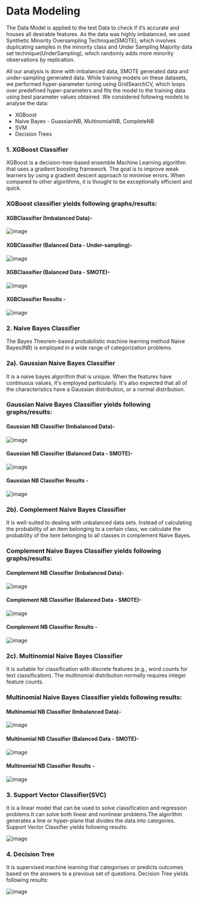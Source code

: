 # Data Modeling

The Data Model is applied to the test Data to check if it’s accurate and houses all desirable features. As the data was highly imbalanced, we used Synthetic Minority Oversampling Technique(SMOTE), which involves duplicating samples in the minority class and Under Sampling Majority data set technique(UnderSampling), which randomly adds more minority observations by replication.

All our analysis is done with imbalanced data, SMOTE generated data and under-sampling generated data. While training models on these datasets, we performed hyper-parameter tuning using GridSearchCV, which loops over predefined hyper-parameters and fits the model to the training data using best parameter values obtained.
We considered following models to analyse the data:

- XGBoost
- Naive Bayes - GuassianNB, MultinomialNB, CompleteNB
- SVM
- Decision Trees


### 1. XGBoost Classifier
XGBoost is a decision-tree-based ensemble Machine Learning algorithm that uses a gradient boosting framework. The goal is to improve weak learners by using a gradient descent approach to minimise errors. When compared to other algorithms, it is thought to be exceptionally efficient and quick. 

### XGBoost classifier yields following graphs/results:

#### XGBClassifier (Imbalanced Data)-

![image](https://github.com/rohit-chandra/Customer_Churn_Analysis/blob/main/Model/images/ROC_XGBClassifier.png)

#### XGBClassifier (Balanced Data - Under-sampling)-

![image](https://github.com/rohit-chandra/Customer_Churn_Analysis/blob/main/Model/images/ROC_XGBClassifierUnderSampling.png)

#### XGBClassifier (Balanced Data - SMOTE)-

![image](https://github.com/rohit-chandra/Customer_Churn_Analysis/blob/main/Model/images/ROC_XGBClassifierWithSMOTE.png)

#### XGBClassifier Results -

![image](https://github.com/rohit-chandra/Customer_Churn_Analysis/blob/main/report/Images/xgbclassifier.png)



### 2. Naive Bayes Classifier 
The Bayes Theorem-based probabilistic machine learning method Naive Bayes(NB) is employed in a wide range of categorization problems.


### 2a). Gaussian Naive Bayes Classifier
It is a naive bayes algorithm that is unique. When the features have continuous values, it's employed particularly. It's also expected that all of the characteristics have a Gaussian distribution, or a normal distribution.

### Gaussian Naive Bayes Classifier yields following graphs/results:

#### Gaussian NB Classifier (Imbalanced Data)-

![image](https://github.com/rohit-chandra/Customer_Churn_Analysis/blob/main/Model/images/ROC_GaussianNB_Classifier.png)

#### Gaussian NB Classifier (Balanced Data - SMOTE)-

![image](https://github.com/rohit-chandra/Customer_Churn_Analysis/blob/main/Model/images/ROC_GaussianNB_Classifier_withSMOTE.png)

#### Gaussian NB Classifier Results -
![image](https://github.com/rohit-chandra/Customer_Churn_Analysis/blob/main/report/Images/GaussianNB.png)



### 2b). Complement Naive Bayes Classifier
It is well-suited to dealing with unbalanced data sets. Instead of calculating the probability of an item belonging to a certain class, we calculate the probability of the item belonging to all classes in complement Naive Bayes.

### Complement Naive Bayes Classifier yields following graphs/results:

#### Complement NB Classifier (Imbalanced Data)-

![image](https://github.com/rohit-chandra/Customer_Churn_Analysis/blob/main/Model/images/ROC_ComplementNB_Classifier.png)

#### Complement NB Classifier (Balanced Data - SMOTE)-

![image](https://github.com/rohit-chandra/Customer_Churn_Analysis/blob/main/Model/images/ROC_ComplementNB_Classifier_withSMOTE.png)

#### Complement NB Classifier Results -

![image](https://github.com/rohit-chandra/Customer_Churn_Analysis/blob/main/report/Images/ComplementNB.png)



### 2c). Multinomial Naive Bayes Classifier
It is suitable for classification with discrete features (e.g., word counts for text classification). The multinomial distribution normally requires integer feature counts. 

### Multinomial Naive Bayes Classifier yields following results:

#### Multinomial NB Classifier (Imbalanced Data)-

![image](https://github.com/rohit-chandra/Customer_Churn_Analysis/blob/main/Model/images/ROC_MultinomialNB_Classifier.png)

#### Multinomial NB Classifier (Balanced Data - SMOTE)-

![image](https://github.com/rohit-chandra/Customer_Churn_Analysis/blob/main/Model/images/ROC_MultinominalNB_Classifier_withSMOTE.png)

#### Multinomial NB Classifier Results -

![image](https://github.com/rohit-chandra/Customer_Churn_Analysis/blob/main/report/Images/MultinomialNB.png)


### 3. Support Vector Classifier(SVC)
It is a linear model that can be used to solve classification and regression problems.It can solve both linear and nonlinear problems.The algorithm generates a line or hyper-plane that divides the data into categories. Support Vector Classifier yields following results:

![image](https://github.com/rohit-chandra/Customer_Churn_Analysis/blob/main/report/Images/svm.png)

### 4. Decision Tree 
It is supervised machine learning that categorises or predicts outcomes based on the answers to a previous set of questions. Decision Tree yields following results:

![image](https://github.com/rohit-chandra/Customer_Churn_Analysis/blob/main/report/Images/decisionTree.png)

